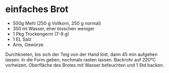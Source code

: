 # einfaches Brot

* 500g Mehl (250 g Vollkorn, 250 g normal)
* 350 ml Wasser, eher bisschen weniger
* 1 Pkg Trockengerm (7-9 g)
* 1 EL Salz
* Anis, Gewürze

Durchkneten, bis sich der Teig von der Hand löst, dann 45 min aufgehen lassen. In die Form geben, nochmals rasten lassen. Backrohr auf 220°C vorheizen, Oberfläche des Brotes mit Wasser befeuchten und 1 Std backen.
